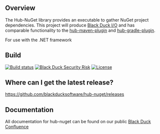 ## Overview ##
The Hub-NuGet library provides an executable to gather NuGet project dependencies.
This project will produce [Black Duck I/O]() and has comparable functionality to the [hub-maven-plugin](https://github.com/blackducksoftware/hub-maven-plugin) and [hub-gradle-plugin](https://github.com/blackducksoftware/hub-gradle-plugin).

For use with the .NET framework

## Build ##

[![Build status](https://ci.appveyor.com/api/projects/status/l708hjyrts1ucc75?svg=true)](https://ci.appveyor.com/project/akamen/hub-nuget) [![Black Duck Security Risk](https://copilot.blackducksoftware.com/github/groups/blackducksoftware/locations/hub-nuget/public/results/branches/master/badge-risk.svg)](https://copilot.blackducksoftware.com/github/groups/blackducksoftware/locations/hub-nuget/public/results/branches/master)
[![License](https://img.shields.io/badge/License-Apache%202.0-blue.svg)](https://opensource.org/licenses/Apache-2.0)

## Where can I get the latest release? ##
https://github.com/blackducksoftware/hub-nuget/releases

## Documentation ##
All documentation for hub-nuget can be found on our public [Black Duck Confluence](https://blackducksoftware.atlassian.net/wiki/display/INTDOCS/)
